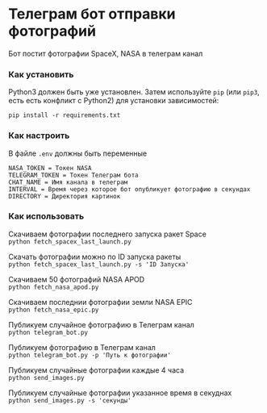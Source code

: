 # Телеграм бот отправки фотографий

Бот постит фотографии SpaceX, NASA в телеграм канал

### Как установить

Python3 должен быть уже установлен. 
Затем используйте `pip` (или `pip3`, есть есть конфликт с Python2) для установки зависимостей:
```
pip install -r requirements.txt
```

### Как настроить

В файле ```.env``` должны быть переменные

```
NASA_TOKEN = Токен NASA
TELEGRAM_TOKEN = Токен Телеграм бота
CHAT_NAME = Имя канала в телеграм
INTERVAL = Время через которое бот опубликует фотографию в секундах
DIRECTORY = Директория картинок
```

### Как использовать

Скачиваем фотографии последнего запуска ракет Space<br>
```python fetch_spacex_last_launсh.py```


Скачать фотографии можно по ID запуска ракеты<br>
```python fetch_spacex_last_launсh.py -s 'ID Запуска'```


Скачиваем 50 фотографий NASA APOD<br>
 ```python fetch_nasa_apod.py```
 

Скачиваем последнии фотографии земли NASA EPIC<br>
```python fetch_nasa_epic.py```


Публикуем случайное фотографию в Телеграм канал<br>
```python telegram_bot.py```


Публикуем фотографию в Телеграм канал <br>
`python telegram_bot.py -p 'Путь к фотографии'`

Публикуем случайные фотографии каждые 4 часа <br>
```python send_images.py```


Публикуем случайные фотографии указанное время в секуднах<br>
```python send_images.py -s 'секунды'``` 
